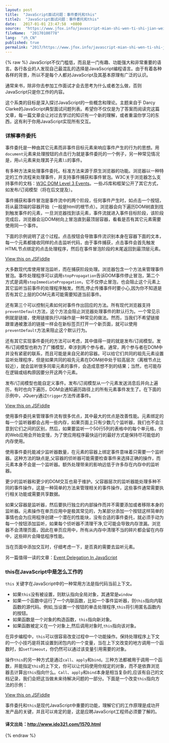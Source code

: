 ```yaml
---
layout: post
title:  "JavaScript面试问题：事件委托和this"
title2:  "JavaScript面试问题：事件委托和this"
date:   2017-01-01 23:47:58  +0800
source:  "https://www.jfox.info/javascript-mian-shi-wen-ti-shi-jian-wei-tuo-he-this.html"
fileName:  "20170100778"
lang:  "zh_CN"
published: true
permalink: "2017/https://www.jfox.info/javascript-mian-shi-wen-ti-shi-jian-wei-tuo-he-this.html"
---
```

{% raw %}
JavaScript不仅门槛低，而且是一门有趣、功能强大和非常重要的语言。各行各业的人发现自己最混乱的选择是JavaSscript编程语言。由于有着各种各样的背景，所以不是每个人都对JavaScript及其基本原理有广泛的认识。

通常来书，除非你去参加工作面试才会去思考为什么或者怎么做，否则JavaScript只是你工作的内容。

这个系类的目标是深入探讨JavaScript的一些概念和理论。主题来自于 Darcy Clarke的JavaScript典型面试问题列表。希望你不仅仅是为了答案而阅读完这篇文章，每一篇文章会让对过去学过的知识有一个新的理解，或者重温你学习的东西，这有利于你用JavaScript实现所有交互。

### 详解事件委托

事件委托是一种由其它元素而非事件目标元素来响应事件产生的行为的思想。用`document`元素来处理按钮的点击行为就是事件委托的一个例子，另一种常见情况是，用`ul`元素来处理其子元素`li`的事件。

有多种方法来处理事件委托。标准方法来源于原生浏览器的功能。浏览器以一种特定的工作流程来处理事件，并支持事件捕获和事件冒泡。W3C关于浏览器怎么支持事件的文档：[W3C DOM Level 3 Events](/url.php?_src=&amp;isencode=1&amp;content=dGltZT0xNDM1NTY4NjYzNTI5JnVybD1odHRwJTNBJTJGJTJGd3d3LnczLm9yZyUyRlRSJTJGRE9NLUxldmVsLTMtRXZlbnRzJTJGJTIzZG9tLWV2ZW50LWFyY2hpdGVjdHVyZQ==)。一些JS库和框架公开了其它方式，如发布/订阅模型（将在后文提及）。

事件捕获和事件冒泡是事件流中的两个阶段，任何事件产生时，如点击一个按钮，将从最顶端的容器开始（一般是html的根节点）。浏览器会向下遍历DOM树直到找到触发事件的元素，一旦浏览器找到该元素，事件流就进入事件目标阶段，该阶段完成后，浏览器会沿DOM树向上冒泡直到最顶层容器，看看是否有其它元素需要使用同一个事件。

下面的示例说明了这个过程。点击按钮会导致事件流识别本身在容器下面的文本，每一个元素都接收同样的点击监听代码，由于事件捕获，点击事件会首先触发HTML节点绑定的点击处理程序，然后在事件冒泡阶段的末尾返回到最顶层元素。

[View this on JSFiddle](/url.php?_src=&amp;isencode=1&amp;content=dGltZT0xNDM1NTY4NjYzNTMwJnVybD1odHRwJTNBJTJGJTJGanNmaWRkbGUubmV0JTJGZHBvc2luJTJGZXh1dWZnN2ElMkY=)

大多数现代库使用冒泡监听，而在捕获阶段处理。浏览器包含一个方法来管理事件冒泡。事件处理程序可以调用`stopPropagation`告诉DOM事件停止冒泡，第二个方式是调用`stopImmediatePropagation`，它不仅停止冒泡，也会阻止这个元素上其它监听当前事件的处理程序触发。然而,停止传播事件时要小心,因为你不知道是否有其它上层的DOM元素可能需要知道当前事件。

还有第三个可以控制元素如何对事件作出回应的方法。所有现代浏览器支持`preventDefault`方法，这个方法会阻止浏览器处理事件的默认行为。一个常见示例就是链接，使用链接执行UI操作是一种常见的做法。然而，当我们不希望链接跟普通被激活的链接一样会在新标签页打开一个新页面，就可以使用`preventDefault`方法来阻止这个默认行为。

还有其它实现事件委托的方法可以考虑，其中值得一提的就是发布/订阅模型。发布/订阅模型也称为了广播模型，牵涉到两个参与者。通常，两个参与者在DOM中并没有紧密的联系，而且可能是来自兄弟的容器。可以给它们共同的祖先元素设置监听处理程序，但是如果共同的祖先元素在DOM树中处于较高层次（离根节点比较近），就会监听很多同辈元素的事件，会造成意想不到的结果；当然，也可能存在逻辑或结构原因要分开这两个元素。

发布/订阅模型也能自定义事件。发布/订阅模型从一个元素发送消息后并向上遍历，有时也向下遍历，DOM会通知遍历路径上的所有元素事件发生了。在下面的示例中，JQuery通过`trigger`方法传递事件。

[View this on JSFiddle](/url.php?_src=&amp;isencode=1&amp;content=dGltZT0xNDM1NTY4NjYzNTMwJnVybD1odHRwJTNBJTJGJTJGanNmaWRkbGUubmV0JTJGZHBvc2luJTJGNzk4M3Nqazc=)

使用事件委托来管理事件流有很多优点，其中最大的优点是改善性能。元素绑定的每一个监听器都会占用一些内存，如果页面上只有少数几个监听器，我们也不会注意到它们之间的区别，然后，如果要监听一个50行5列的表格中的每个单元格，你的Web应用会开始变慢，为了使应用程序最快运行的最好方式是保持尽可能低的内存使用。

使用事件委托能减少监听器数量，在元素的容器上绑定事件意味着只需要一个监听器。这种方法的缺点是,父容器的侦听器可能需要检查事件来选择正确的操作，而元素本身不会是一个监听器。额外处理带来的影响远低于许多存在内存中的监听器。

更少的监听器和更少的DOM交互也易于维护。父容器层次的监听器能处理多种不同的事件操作，这是一种简单的方法来管理相关的事件操作，这些事件通常需要执行相关功能或需要共享数据。

如果父容器是监听器，然后要执行独立的内部操作而并不需要添加或者移除本身的监听器。元素操作在单页应用中是极其常见的，为某部分添加一个按钮这样简单的事情也会为应用程序创建一个潜在的性能块，没有合适的事件委托，就必须手动为每一个按钮添加监听，如果每个侦听器不清理干净,它可能会导致内存泄漏。浏览器不会清理页面，因此在单页应用中，所有从内存中清理不当的碎片都会留在内存中，这些碎片会降低程序性能。

当在页面中添加交互时，仔细考虑一下，是否真的需要去监听元素。

另一篇值得一读的文章：[Event Delegation In JavaScript](/url.php?_src=&amp;isencode=1&amp;content=dGltZT0xNDM1NTY4NjYzNTMwJnVybD1odHRwJTNBJTJGJTJGd3d3Lm5jem9ubGluZS5uZXQlMkZibG9nJTJGMjAwOSUyRjA2JTJGMzAlMkZldmVudC1kZWxlZ2F0aW9uLWluLWphdmFzY3JpcHQlMkY=)

### this在JavaScript中是怎么工作的

`this` 关键字在JavaScript中的一种常用方法是指代码当前上下文。

- 如果`this`没有被设置，则默认指向全局对象，其通常是`window`
- 如果一个函数中运行了一个内联函数，比如一个事件监听器，则`this`指向内联函数的源代码。例如,当设置一个按钮的单击处理程序,`this`将引用匿名函数内的按钮。
- 如果函数是一个对象的构造函数，`this`指向新对象。
- 如果函数被定义在一个对象上,然后调用对象时,`this`指向该对象。

在异步编程中，`this`可以很容易改变过程中一个功能操作。保持处理程序上下文的一个小技巧是将其设置到闭包内的一个变量，当在上下文改变的地方调用一个函数时，如`setTimeout`，你仍然可以通过该变量引用需要的对象。

操作`this`的另一种方式是通过`call`、`apply`和`bind`。三种方法都被用于调用一个函数，并能指定`this`的上下文，你可以让代码使用你规定的对象，而不是依靠浏览器去计算出`this`指向什么。`Call`、`apply`和`bind`本身是相当复杂的,应该有自己的文档记录，我们会把这当做未来待解决问题的一部分。下面是一个改变`this`指向方法的示例：

[View this on JSFiddle](/url.php?_src=&amp;isencode=1&amp;content=dGltZT0xNDM1NTY4NjYzNTMwJnVybD1odHRwJTNBJTJGJTJGanNmaWRkbGUubmV0JTJGZHBvc2luJTJGb2tqcjgxZXY=)

事件委托和`this`是现代JavaScript中重要的功能，理解它们的工作原理是成功开发产品的关键，并且可以肯定的是，这是应聘JavaScript工程师必须要了解的。

#### 译文出处：http://www.ido321.com/1570.html
{% endraw %}
